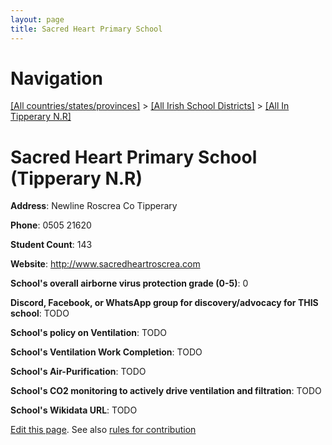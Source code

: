 ```yaml
---
layout: page
title: Sacred Heart Primary School
---
```

# Navigation

[[All countries/states/provinces]](../../..) > [[All Irish School Districts]](../..) > [[All In Tipperary N.R]](..)

# Sacred Heart Primary School (Tipperary N.R)

**Address**: Newline Roscrea Co Tipperary

**Phone**: 0505 21620

**Student Count**: 143

**Website**: <http://www.sacredheartroscrea.com>

**School's overall airborne virus protection grade (0-5)**: 0

**Discord, Facebook, or WhatsApp group for discovery/advocacy for THIS school**: TODO

**School's policy on Ventilation**: TODO

**School's Ventilation Work Completion**: TODO

**School's Air-Purification**: TODO

**School's CO2 monitoring to actively drive ventilation and filtration**: TODO

**School's Wikidata URL**: TODO


[Edit this page](https://github.com/ventilate-schools/Ireland/edit/main/./Tipperary_N.R/Sacred_Heart_Primary_School.md). See also [rules for contribution](../../../contribution-rules/)